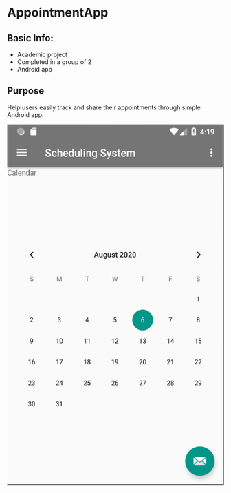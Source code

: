 # AppointmentApp

## Basic Info:
* Academic project
* Completed in a group of 2
* Android app

## Purpose
Help users easily track and share their appointments through simple Android app.


![alt text](https://github.com/obvios/AppointmentApp/blob/master/Home.PNG)

